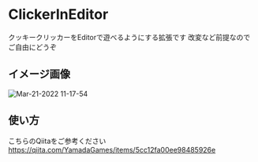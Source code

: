 # ClickerInEditor

クッキークリッカーをEditorで遊べるようにする拡張です
改変など前提なのでご自由にどうぞ

## イメージ画像

![Mar-21-2022 11-17-54](https://user-images.githubusercontent.com/17377478/159198837-6398b843-544d-4f6d-a635-85aaf9cd8c0b.gif)

## 使い方
こちらのQiitaをご参考ください
https://qiita.com/YamadaGames/items/5cc12fa00ee98485926e
